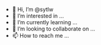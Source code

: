 - 👋 Hi, I’m @sytlw
- 👀 I’m interested in ...
- 🌱 I’m currently learning ...
- 💞️ I’m looking to collaborate on ...
- 📫 How to reach me ...

<!---
sytlw/sytlw is a ✨ special ✨ repository because its `README.md` (this file) appears on your GitHub profile.
You can click the Preview link to take a look at your changes.
--->
